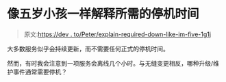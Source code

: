 # 像五岁小孩一样解释所需的停机时间

> 原文:[https://dev . to/Peter/explain-required-down-like-im-five-1g1j](https://dev.to/peter/explain-required-downtime-like-im-five-1g1j)

大多数服务似乎会持续更新，而不需要任何正式的停机时间。

然而，有时我会注意到一项服务会离线几个小时。与无缝变更相反，哪种升级/维护事件通常需要停机？